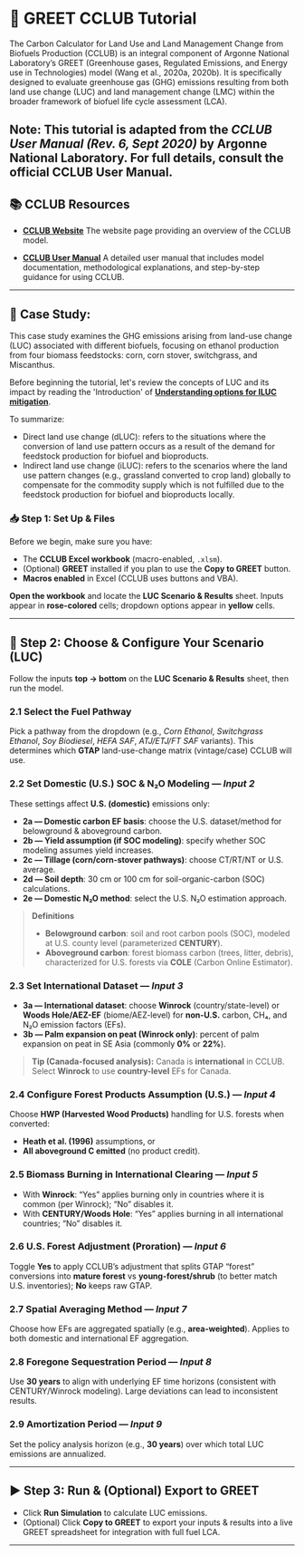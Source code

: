# 🌾 GREET CCLUB Tutorial

The Carbon Calculator for Land Use and Land Management Change from Biofuels Production (CCLUB) is an integral component of Argonne National Laboratory’s GREET (Greenhouse gases, Regulated Emissions, and Energy use in Technologies) model (Wang et al., 2020a, 2020b). It is specifically designed to evaluate greenhouse gas (GHG) emissions resulting from both land use change (LUC) and land management change (LMC) within the broader framework of biofuel life cycle assessment (LCA).

**Note**: This tutorial is adapted from the *CCLUB User Manual (Rev. 6, Sept 2020)* by Argonne National Laboratory. For full details, consult the official CCLUB User Manual.
---

## 📚 CCLUB Resources  
- [**CCLUB Website**](https://bioenergymodels.nrel.gov/models/17/)
   The website page providing an overview of the CCLUB model.   

- [**CCLUB User Manual**](https://greet.anl.gov/publication-cclub-manual-r6-2020) 
   A detailed user manual that includes model documentation, methodological explanations, and step-by-step guidance for using CCLUB.    

---

## 📝 Case Study:
This case study examines the GHG emissions arising from land-use change (LUC) associated with different biofuels, focusing on ethanol production from four biomass feedstocks: corn, corn stover, switchgrass, and Miscanthus.

Before beginning the tutorial, let's review the concepts of LUC and its impact by reading the 'Introduction' of [**Understanding options for ILUC mitigation**](https://theicct.org/wp-content/uploads/2021/06/ILUC-Mitigation-Options_ICCT_nov2016_0.pdf).

To summarize:
* Direct land use change (dLUC): refers to the situations where the conversion of land use pattern occurs as a result of the demand for feedstock production for biofuel and bioproducts.
* Indirect land use change (iLUC): refers to the scenarios where the land use pattern changes (e.g., grassland converted to crop land) globally to compensate for the commodity supply which is not fulfilled due to the feedstock production for biofuel and bioproducts locally.

### 📥 Step 1: Set Up & Files

Before we begin, make sure you have:
- The **CCLUB Excel workbook** (macro-enabled, `.xlsm`).
- (Optional) **GREET** installed if you plan to use the **Copy to GREET** button.
- **Macros enabled** in Excel (CCLUB uses buttons and VBA).

**Open the workbook** and locate the **LUC Scenario & Results** sheet. Inputs appear in **rose-colored** cells; dropdown options appear in **yellow** cells.

---

## 🧭 Step 2: Choose & Configure Your Scenario (LUC)

Follow the inputs **top → bottom** on the **LUC Scenario & Results** sheet, then run the model.

### 2.1 Select the Fuel Pathway
Pick a pathway from the dropdown (e.g., *Corn Ethanol*, *Switchgrass Ethanol*, *Soy Biodiesel*, *HEFA SAF*, *ATJ/ETJ/FT SAF* variants). This determines which **GTAP** land-use-change matrix (vintage/case) CCLUB will use.

### 2.2 Set Domestic (U.S.) SOC & N₂O Modeling — *Input 2*
These settings affect **U.S. (domestic)** emissions only:
- **2a — Domestic carbon EF basis**: choose the U.S. dataset/method for belowground & aboveground carbon.
- **2b — Yield assumption (if SOC modeling)**: specify whether SOC modeling assumes yield increases.
- **2c — Tillage (corn/corn-stover pathways)**: choose CT/RT/NT or U.S. average.
- **2d — Soil depth**: 30 cm or 100 cm for soil-organic-carbon (SOC) calculations.
- **2e — Domestic N₂O method**: select the U.S. N₂O estimation approach.

> **Definitions**
> - **Belowground carbon**: soil and root carbon pools (SOC), modeled at U.S. county level (parameterized **CENTURY**).
> - **Aboveground carbon**: forest biomass carbon (trees, litter, debris), characterized for U.S. forests via **COLE** (Carbon Online Estimator).

### 2.3 Set International Dataset — *Input 3*
- **3a — International dataset**: choose **Winrock** (country/state-level) or **Woods Hole/AEZ-EF** (biome/AEZ-level) for **non-U.S.** carbon, CH₄, and N₂O emission factors (EFs).
- **3b — Palm expansion on peat (Winrock only)**: percent of palm expansion on peat in SE Asia (commonly **0%** or **22%**).

> **Tip (Canada-focused analysis):** Canada is **international** in CCLUB. Select **Winrock** to use **country-level** EFs for Canada.

### 2.4 Configure Forest Products Assumption (U.S.) — *Input 4*
Choose **HWP (Harvested Wood Products)** handling for U.S. forests when converted:
- **Heath et al. (1996)** assumptions, or
- **All aboveground C emitted** (no product credit).

### 2.5 Biomass Burning in International Clearing — *Input 5*
- With **Winrock**: “Yes” applies burning only in countries where it is common (per Winrock); “No” disables it.
- With **CENTURY/Woods Hole**: “Yes” applies burning in all international countries; “No” disables it.

### 2.6 U.S. Forest Adjustment (Proration) — *Input 6*
Toggle **Yes** to apply CCLUB’s adjustment that splits GTAP “forest” conversions into **mature forest** vs **young-forest/shrub** (to better match U.S. inventories); **No** keeps raw GTAP.

### 2.7 Spatial Averaging Method — *Input 7*
Choose how EFs are aggregated spatially (e.g., **area-weighted**). Applies to both domestic and international EF aggregation.

### 2.8 Foregone Sequestration Period — *Input 8*
Use **30 years** to align with underlying EF time horizons (consistent with CENTURY/Winrock modeling). Large deviations can lead to inconsistent results.

### 2.9 Amortization Period — *Input 9*
Set the policy analysis horizon (e.g., **30 years**) over which total LUC emissions are annualized.

---

## ▶️ Step 3: Run & (Optional) Export to GREET

- Click **Run Simulation** to calculate LUC emissions.
- (Optional) Click **Copy to GREET** to export your inputs & results into a live GREET spreadsheet for integration with full fuel LCA.

---



